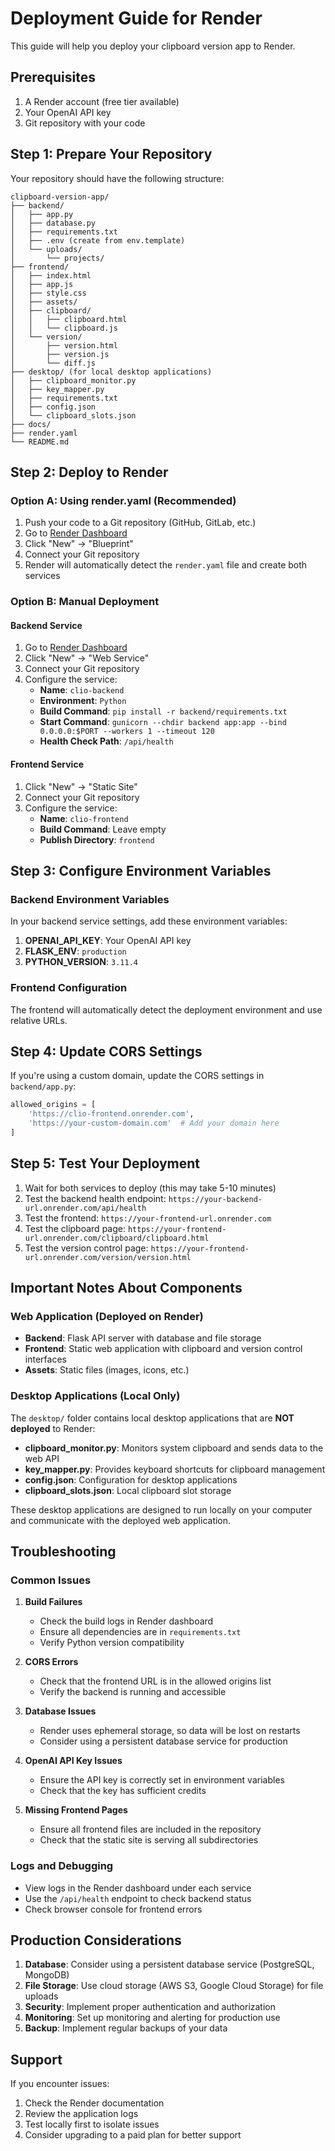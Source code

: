 # Deployment Guide for Render

This guide will help you deploy your clipboard version app to Render.

## Prerequisites

1. A Render account (free tier available)
2. Your OpenAI API key
3. Git repository with your code

## Step 1: Prepare Your Repository

Your repository should have the following structure:
```
clipboard-version-app/
├── backend/
│   ├── app.py
│   ├── database.py
│   ├── requirements.txt
│   ├── .env (create from env.template)
│   └── uploads/
│       └── projects/
├── frontend/
│   ├── index.html
│   ├── app.js
│   ├── style.css
│   ├── assets/
│   ├── clipboard/
│   │   ├── clipboard.html
│   │   └── clipboard.js
│   └── version/
│       ├── version.html
│       ├── version.js
│       └── diff.js
├── desktop/ (for local desktop applications)
│   ├── clipboard_monitor.py
│   ├── key_mapper.py
│   ├── requirements.txt
│   ├── config.json
│   └── clipboard_slots.json
├── docs/
├── render.yaml
└── README.md
```

## Step 2: Deploy to Render

### Option A: Using render.yaml (Recommended)

1. Push your code to a Git repository (GitHub, GitLab, etc.)
2. Go to [Render Dashboard](https://dashboard.render.com/)
3. Click "New" → "Blueprint"
4. Connect your Git repository
5. Render will automatically detect the `render.yaml` file and create both services

### Option B: Manual Deployment

#### Backend Service
1. Go to [Render Dashboard](https://dashboard.render.com/)
2. Click "New" → "Web Service"
3. Connect your Git repository
4. Configure the service:
   - **Name**: `clio-backend`
   - **Environment**: `Python`
   - **Build Command**: `pip install -r backend/requirements.txt`
   - **Start Command**: `gunicorn --chdir backend app:app --bind 0.0.0.0:$PORT --workers 1 --timeout 120`
   - **Health Check Path**: `/api/health`

#### Frontend Service
1. Click "New" → "Static Site"
2. Connect your Git repository
3. Configure the service:
   - **Name**: `clio-frontend`
   - **Build Command**: Leave empty
   - **Publish Directory**: `frontend`

## Step 3: Configure Environment Variables

### Backend Environment Variables
In your backend service settings, add these environment variables:

1. **OPENAI_API_KEY**: Your OpenAI API key
2. **FLASK_ENV**: `production`
3. **PYTHON_VERSION**: `3.11.4`

### Frontend Configuration
The frontend will automatically detect the deployment environment and use relative URLs.

## Step 4: Update CORS Settings

If you're using a custom domain, update the CORS settings in `backend/app.py`:

```python
allowed_origins = [
    'https://clio-frontend.onrender.com',
    'https://your-custom-domain.com'  # Add your domain here
]
```

## Step 5: Test Your Deployment

1. Wait for both services to deploy (this may take 5-10 minutes)
2. Test the backend health endpoint: `https://your-backend-url.onrender.com/api/health`
3. Test the frontend: `https://your-frontend-url.onrender.com`
4. Test the clipboard page: `https://your-frontend-url.onrender.com/clipboard/clipboard.html`
5. Test the version control page: `https://your-frontend-url.onrender.com/version/version.html`

## Important Notes About Components

### Web Application (Deployed on Render)
- **Backend**: Flask API server with database and file storage
- **Frontend**: Static web application with clipboard and version control interfaces
- **Assets**: Static files (images, icons, etc.)

### Desktop Applications (Local Only)
The `desktop/` folder contains local desktop applications that are **NOT deployed** to Render:
- **clipboard_monitor.py**: Monitors system clipboard and sends data to the web API
- **key_mapper.py**: Provides keyboard shortcuts for clipboard management
- **config.json**: Configuration for desktop applications
- **clipboard_slots.json**: Local clipboard slot storage

These desktop applications are designed to run locally on your computer and communicate with the deployed web application.

## Troubleshooting

### Common Issues

1. **Build Failures**
   - Check the build logs in Render dashboard
   - Ensure all dependencies are in `requirements.txt`
   - Verify Python version compatibility

2. **CORS Errors**
   - Check that the frontend URL is in the allowed origins list
   - Verify the backend is running and accessible

3. **Database Issues**
   - Render uses ephemeral storage, so data will be lost on restarts
   - Consider using a persistent database service for production

4. **OpenAI API Key Issues**
   - Ensure the API key is correctly set in environment variables
   - Check that the key has sufficient credits

5. **Missing Frontend Pages**
   - Ensure all frontend files are included in the repository
   - Check that the static site is serving all subdirectories

### Logs and Debugging

- View logs in the Render dashboard under each service
- Use the `/api/health` endpoint to check backend status
- Check browser console for frontend errors

## Production Considerations

1. **Database**: Consider using a persistent database service (PostgreSQL, MongoDB)
2. **File Storage**: Use cloud storage (AWS S3, Google Cloud Storage) for file uploads
3. **Security**: Implement proper authentication and authorization
4. **Monitoring**: Set up monitoring and alerting for production use
5. **Backup**: Implement regular backups of your data

## Support

If you encounter issues:
1. Check the Render documentation
2. Review the application logs
3. Test locally first to isolate issues
4. Consider upgrading to a paid plan for better support 
